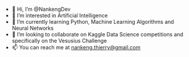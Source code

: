 - 👋 Hi, I’m @NankengDev
- 👀 I’m interested in Artificial Intelligence
- 🌱 I’m currently learning Python, Machine Learning Algorithms and Neural Networks
- 💞️ I’m looking to collaborate on Kaggle Data Science competitions and specifically on the Vesusius Challenge
- 📫 You can reach me at nankeng.thierry@gmail.com

<!---
NankengDev/NankengDev is a ✨ special ✨ repository because its `README.md` (this file) appears on your GitHub profile.
You can click the Preview link to take a look at your changes.
--->
